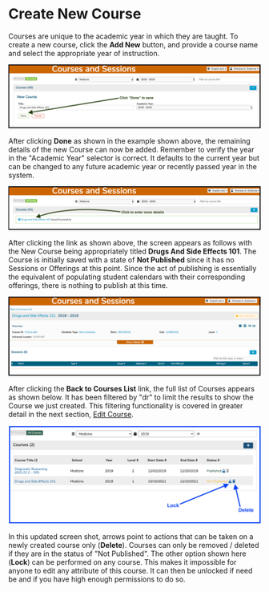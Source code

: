 # Create New Course

Courses are unique to the academic year in which they are taught. To create a new course, click the **Add New** button, and provide a course name and select the appropriate year of instruction.

![Add New Course](../../images/course_images/add_new_course.png)

After clicking **Done** as shown in the example shown above, the remaining details of the new Course can now be added. Remember to verify the year in the "Academic Year" selector is correct. It defaults to the current year but can be changed to any future academic year or recently passed year in the system.

![New Course Saved](../../images/course_images/new_course_saved.png)

After clicking the link as shown above, the screen appears as follows with the New Course being appropriately titled **Drugs And Side Effects 101**. The Course is initially saved with a state of **Not Published** since it has no Sessions or Offerings at this point. Since the act of publishing is essentially the equivalent of populating student calendars with their corresponding offerings, there is nothing to publish at this time.

![New Course Details](../../images/course_images/new_course_details.png)

After clicking the **Back to Courses List** link, the full list of Courses appears as shown below. It has been filtered by "dr" to limit the results to show the Course we just created. This filtering functionality is covered in greater detail in the next section, [Edit Course](https://iliosproject.gitbook.io/ilios-user-guide/courses-and-sessions/courses/edit-course).

![Updated List](../../images/course_images/filtered_course_list.png)

In this updated screen shot, arrows point to actions that can be taken on a newly created course only (**Delete**). Courses can only be removed / deleted if they are in the status of "Not Published". The other option shown here (**Lock**) can be performed on any course. This makes it impossible for anyone to edit any attribute of this course. It can then be unlocked if need be and if you have high enough permissions to do so.

